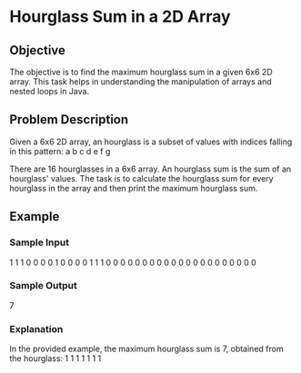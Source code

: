 # Hourglass Sum in a 2D Array

## Objective
The objective is to find the maximum hourglass sum in a given 6x6 2D array. This task helps in understanding the manipulation of arrays and nested loops in Java.

## Problem Description
Given a 6x6 2D array, an hourglass is a subset of values with indices falling in this pattern:
a b c
d
e f g

There are 16 hourglasses in a 6x6 array. An hourglass sum is the sum of an hourglass' values. The task is to calculate the hourglass sum for every hourglass in the array and then print the maximum hourglass sum.

## Example

### Sample Input
1 1 1 0 0 0
0 1 0 0 0 0
1 1 1 0 0 0
0 0 0 0 0 0
0 0 0 0 0 0
0 0 0 0 0 0

### Sample Output
7

### Explanation
In the provided example, the maximum hourglass sum is 7, obtained from the hourglass:
1 1 1
1
1 1 1
